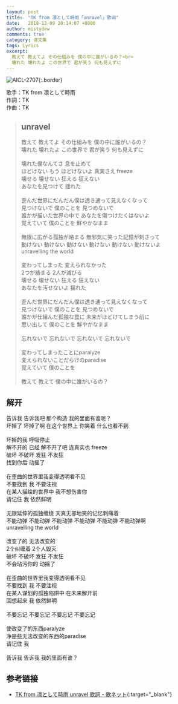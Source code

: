 ```yaml
---
layout: post
title:  "TK from 凛として時雨「unravel」歌词"
date:   2018-12-09 20:14:07 +0800
author: mistydew
comments: true
category: 译文集
tags: Lyrics
excerpt:
  教えて 教えてよ その仕組みを 僕の中に誰がいるの？<br>
  壊れた 壊れたよ この世界で 君が笑う 何も見えずに
---
```

![AICL-2707](https://www.generasia.com/w/images/thumb/9/9b/unravelC.jpg/674px-unravelC.jpg){:.border}

歌手：TK from 凛として時雨<br>
作詞：TK<br>
作曲：TK

<blockquote class="original">
  <h2>unravel</h2>
  <p>
    教えて 教えてよ その仕組みを 僕の中に誰がいるの？<br>
    壊れた 壊れたよ この世界で 君が笑う 何も見えずに<br>
    <br>
    壊れた僕なんてさ 息を止めて<br>
    ほどけない もう ほどけないよ 真実さえ freeze<br>
    壊せる 壊せない 狂える 狂えない<br>
    あなたを見つけて 揺れた<br>
    <br>
    歪んだ世界にだんだん僕は透き通って見えなくなって<br>
    見つけないで 僕のことを 見つめないで<br>
    誰かが描いた世界の中で あなたを傷つけたくはないよ<br>
    覚えていて 僕のことを 鮮やかなまま<br>
    <br>
    無限に広がる孤独が絡まる 無邪気に笑った記憶が刺さって<br>
    動けない 動けない 動けない 動けない 動けない 動けないよ<br>
    unravelling the world<br>
    <br>
    変わってしまった 変えられなかった<br>
    2つが絡まる 2人が滅びる<br>
    壊せる 壊せない 狂える 狂えない<br>
    あなたを汚せないよ 揺れた<br>
    <br>
    歪んだ世界にだんだん僕は透き通って見えなくなって<br>
    見つけないで 僕のことを 見つめないで<br>
    誰かが仕組んだ孤独な罠に 未来がほどけてしまう前に<br>
    思い出して 僕のことを 鮮やかなまま<br>
    <br>
    忘れないで 忘れないで 忘れないで 忘れないで<br>
    <br>
    変わってしまったことにparalyze<br>
    変えられないことだらけのparadise<br>
    覚えていて 僕のことを<br>
    <br>
    教えて 教えて 僕の中に誰がいるの？
  </p>
</blockquote>

<div class="translation">
  <h2>解开</h2>
  <p>
    告诉我 告诉我吧 那个构造 我的里面有谁呢？<br>
    坏掉了 坏掉了啊 在这个世界上 你笑着 什么也看不到<br>
    <br>
    坏掉的我 呼吸停止<br>
    解不开的 已经 解不开了吧 连真实也 freeze<br>
    破坏 不破坏 发狂 不发狂<br>
    找到你后 动摇了<br>
    <br>
    在歪曲的世界里我变得透明看不见<br>
    不要找到 我 不要注视<br>
    在某人描绘的世界中 我不想伤害你<br>
    请记住 我 依然鲜明<br>
    <br>
    无限延伸的孤独缠绕 天真无邪地笑的记忆刺痛着<br>
    不能动弹 不能动弹 不能动弹 不能动弹 不能动弹 不能动弹啊<br>
    unravelling the world<br>
    <br>
    改变了的 无法改变的<br>
    2个纠缠着 2个人毁灭<br>
    破坏 不破坏 发狂 不发狂<br>
    不会玷污你的 动摇了<br>
    <br>
    在歪曲的世界里我变得透明看不见<br>
    不要找到 我 不要注视<br>
    在某人谋划的孤独陷阱中 在未来解开前<br>
    回想起来 我 依然鲜明<br>
    <br>
    不要忘记 不要忘记 不要忘记 不要忘记<br>
    <br>
    使改变了的东西paralyze<br>
    净是些无法改变的东西的paradise<br>
    请记住 我<br>
    <br>
    告诉我 告诉我 我的里面有谁？
  </p>
</div>

## 参考链接

* [TK from 凛として時雨 unravel 歌詞 - 歌ネット](https://www.uta-net.com/song/167353/){:target="_blank"}
